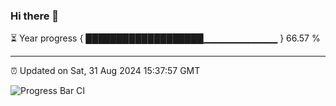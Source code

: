 ### Hi there 👋

⏳ Year progress { ███████████████████▁▁▁▁▁▁▁▁▁▁▁ } 66.57 %

---

⏰ Updated on Sat, 31 Aug 2024 15:37:57 GMT

![Progress Bar CI](https://github.com/IshwaranRudhara/GIT-ACTION/workflows/Progress%20Bar%20CI/badge.svg)

